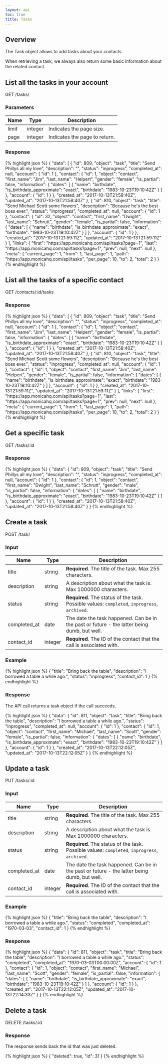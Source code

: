 ```yaml
---
layout: api
toc: true
title: Tasks
---
```


## Overview

The Task object allows to add tasks about your contacts.

When retrieving a task, we always also return some basic information about the
related contact.

## List all the tasks in your account

<url>
  GET /tasks/
</url>

### Parameters

| Name | Type | Description |
| ---- | ----------- | ----------- |
| limit | integer | Indicates the page size. |
| page | integer | Indicates the page to return. |

### Response

{% highlight json %}
{
  "data": [
    {
      "id": 809,
      "object": "task",
      "title": "Send Phillys all my love",
      "description": "",
      "status": "inprogress",
      "completed_at": null,
      "account": {
        "id": 1
      },
      "contact": {
        "id": 1,
        "object": "contact",
        "first_name": "Jim",
        "last_name": "Helpert",
        "gender": "female",
        "is_partial": false,
        "information": {
          "dates": [
            {
              "name": "birthdate",
              "is_birthdate_approximate": "exact",
              "birthdate": "1983-10-23T19:10:42Z"
            }
          ]
        },
        "account": {
          "id": 1
        }
      },
      "created_at": "2017-10-13T21:58:40Z",
      "updated_at": "2017-10-13T21:58:40Z"
    },
    {
      "id": 810,
      "object": "task",
      "title": "Send Michael Scott some flowers",
      "description": "Because he's the best boss ever.",
      "status": "inprogress",
      "completed_at": null,
      "account": {
        "id": 1
      },
      "contact": {
        "id": 32,
        "object": "contact",
        "first_name": "Dwight",
        "last_name": "Schrutt",
        "gender": "female",
        "is_partial": false,
        "information": {
          "dates": [
            {
              "name": "birthdate",
              "is_birthdate_approximate": "exact",
              "birthdate": "1983-10-23T19:10:42Z"
            }
          ]
        },
        "account": {
          "id": 1
        }
      },
      "created_at": "2017-10-13T21:59:11Z",
      "updated_at": "2017-10-13T21:59:11Z"
    }
  ],
  "links": {
    "first": "https:\/\/app.monicahq.com\/api\/tasks?page=1",
    "last": "https:\/\/app.monicahq.com\/api\/tasks?page=1",
    "prev": null,
    "next": null
  },
  "meta": {
    "current_page": 1,
    "from": 1,
    "last_page": 1,
    "path": "https:\/\/app.monicahq.com\/api\/tasks",
    "per_page": 10,
    "to": 2,
    "total": 2
  }
}
{% endhighlight %}

## List all the tasks of a specific contact

<url>
  GET /contacts/:id/tasks
</url>

### Response

{% highlight json %}
{
  "data": [
    {
      "id": 809,
      "object": "task",
      "title": "Send Phillys all my love",
      "description": "",
      "status": "inprogress",
      "completed_at": null,
      "account": {
        "id": 1
      },
      "contact": {
        "id": 1,
        "object": "contact",
        "first_name": "Jim",
        "last_name": "Helpert",
        "gender": "female",
        "is_partial": false,
        "information": {
          "dates": [
            {
              "name": "birthdate",
              "is_birthdate_approximate": "exact",
              "birthdate": "1983-10-23T19:10:42Z"
            }
          ]
        },
        "account": {
          "id": 1
        }
      },
      "created_at": "2017-10-13T21:58:40Z",
      "updated_at": "2017-10-13T21:58:40Z"
    },
    {
      "id": 810,
      "object": "task",
      "title": "Send Michael Scott some flowers",
      "description": "Because he's the best boss ever.",
      "status": "inprogress",
      "completed_at": null,
      "account": {
        "id": 1
      },
      "contact": {
        "id": 1,
        "object": "contact",
        "first_name": "Jim",
        "last_name": "Helpert",
        "gender": "female",
        "is_partial": false,
        "information": {
          "dates": [
            {
              "name": "birthdate",
              "is_birthdate_approximate": "exact",
              "birthdate": "1983-10-23T19:10:42Z"
            }
          ]
        },
        "account": {
          "id": 1
        }
      },
      "created_at": "2017-10-13T21:59:11Z",
      "updated_at": "2017-10-13T21:59:11Z"
    }
  ],
  "links": {
    "first": "https:\/\/app.monicahq.com\/api\/tasks?page=1",
    "last": "https:\/\/app.monicahq.com\/api\/tasks?page=1",
    "prev": null,
    "next": null
  },
  "meta": {
    "current_page": 1,
    "from": 1,
    "last_page": 1,
    "path": "https:\/\/app.monicahq.com\/api\/tasks",
    "per_page": 10,
    "to": 2,
    "total": 2
  }
}
{% endhighlight %}

## Get a specific task

<url>
  GET /tasks/:id
</url>

### Response

{% highlight json %}
{
  "data": {
    "id": 809,
    "object": "task",
    "title": "Send Phillys all my love",
    "description": "",
    "status": "inprogress",
    "completed_at": null,
    "account": {
      "id": 1
    },
    "contact": {
      "id": 1,
      "object": "contact",
      "first_name": "Dwight",
      "last_name": "Schrutt",
      "gender": "male",
      "is_partial": false,
      "information": {
        "dates": [
          {
            "name": "birthdate",
            "is_birthdate_approximate": "exact",
            "birthdate": "1983-10-23T19:10:42Z"
          }
        ]
      },
      "account": {
        "id": 1
      }
    },
    "created_at": "2017-10-13T21:58:40Z",
    "updated_at": "2017-10-13T21:58:40Z"
  }
}
{% endhighlight %}

## Create a task

<url>
  POST /task/
</url>

### Input

| Name | Type | Description |
| ---- | ----------- | ----------- |
| title | string | <strong>Required</strong>. The title of the task. Max 255 characters. |
| description | string | A description about what the task is. Max 1000000 characters. |
| status | string | <strong>Required</strong>. The status of the task. Possible values: `completed`, `inprogress`, `archived`. |
| completed_at | date | The date the task happened. Can be in the past or future - the latter being dumb, but well. |
| contact_id | integer | <strong>Required</strong>. The ID of the contact that the call is associated with. |

### Example

{% highlight json %}
{
  "title": "Bring back the table",
  "description": "I borrowed a table a while ago.",
  "status": "inprogress",
  "contact_id": 1
}
{% endhighlight %}

### Response

The API call returns a task object if the call succeeds.

{% highlight json %}
{
  "data": {
    "id": 811,
    "object": "task",
    "title": "Bring back the table",
    "description": "I borrowed a table a while ago.",
    "status": "inprogress",
    "completed_at": null,
    "account": {
      "id": 1
    },
    "contact": {
      "id": 1,
      "object": "contact",
      "first_name": "Michael",
      "last_name": "Scott",
      "gender": "female",
      "is_partial": false,
      "information": {
        "dates": [
          {
            "name": "birthdate",
            "is_birthdate_approximate": "exact",
            "birthdate": "1983-10-23T19:10:42Z"
          }
        ]
      },
      "account": {
        "id": 1
      }
    },
    "created_at": "2017-10-13T22:12:05Z",
    "updated_at": "2017-10-13T22:12:05Z"
  }
}
{% endhighlight %}

## Update a task

<url>
  PUT /tasks/:id
</url>

### Input

| Name | Type | Description |
| ---- | ----------- | ----------- |
| title | string | <strong>Required</strong>. The title of the task. Max 255 characters. |
| description | string | A description about what the task is. Max 1000000 characters. |
| status | string | <strong>Required</strong>. The status of the task. Possible values: `completed`, `inprogress`, `archived`. |
| completed_at | date | The date the task happened. Can be in the past or future - the latter being dumb, but well. |
| contact_id | integer | <strong>Required</strong>. The ID of the contact that the call is associated with. |

### Example

{% highlight json %}
{
  "title": "Bring back the table",
  "description": "I borrowed a table a while ago.",
  "status": "completed",
  "completed_at": "1970-03-03",
  "contact_id": 1
}
{% endhighlight %}

### Response

{% highlight json %}
{
  "data": {
    "id": 811,
    "object": "task",
    "title": "Bring back the table",
    "description": "I borrowed a table a while ago.",
    "status": "completed",
    "completed_at": "1970-03-03T00:00:00Z",
    "account": {
      "id": 1
    },
    "contact": {
      "id": 1,
      "object": "contact",
      "first_name": "Michael",
      "last_name": "Scott",
      "gender": "female",
      "is_partial": false,
      "information": {
        "dates": [
          {
            "name": "birthdate",
            "is_birthdate_approximate": "exact",
            "birthdate": "1983-10-23T19:10:42Z"
          }
        ]
      },
      "account": {
        "id": 1
      }
    },
    "created_at": "2017-10-13T22:12:05Z",
    "updated_at": "2017-10-13T22:14:33Z"
  }
}
{% endhighlight %}

## Delete a task

<url>
  DELETE /tasks/:id
</url>

### Response

The response sends back the id that was just deleted.

{% highlight json %}
{
  "deleted": true,
  "id": 31
}
{% endhighlight %}
